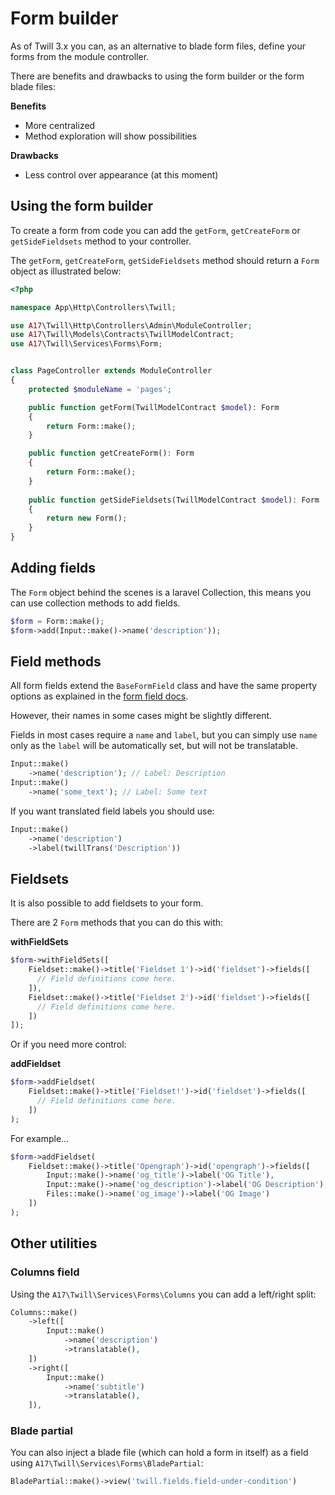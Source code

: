 # Form builder

As of Twill 3.x you can, as an alternative to blade form files, define your forms from the module controller.

There are benefits and drawbacks to using the form builder or the form blade files:

**Benefits**

- More centralized
- Method exploration will show possibilities

**Drawbacks**

- Less control over appearance (at this moment)

## Using the form builder

To create a form from code you can add the `getForm`, `getCreateForm` or `getSideFieldsets` method to your controller.

The `getForm`, `getCreateForm`, `getSideFieldsets` method should return a `Form` object as illustrated below:

```php
<?php

namespace App\Http\Controllers\Twill;

use A17\Twill\Http\Controllers\Admin\ModuleController;
use A17\Twill\Models\Contracts\TwillModelContract;
use A17\Twill\Services\Forms\Form;


class PageController extends ModuleController
{
    protected $moduleName = 'pages';

    public function getForm(TwillModelContract $model): Form
    {
        return Form::make();
    }

    public function getCreateForm(): Form
    {
        return Form::make();
    }
    
    public function getSideFieldsets(TwillModelContract $model): Form
    {
        return new Form();
    }
}
```

## Adding fields

The `Form` object behind the scenes is a laravel Collection, this means you can use
collection methods to add fields.

```php
$form = Form::make();
$form->add(Input::make()->name('description'));
```

## Field methods

All form fields extend the `BaseFormField` class and have the same property options as explained in
the [form field docs](../4_form-fields/index.md). 

However, their names in some cases might be slightly different.

Fields in most cases require a `name` and `label`, but you can simply use `name` only as the `label` will be
automatically set, but will not be translatable.

```php
Input::make()
    ->name('description'); // Label: Description
Input::make()
    ->name('some_text'); // Label: Some text
```

If you want translated field labels you should use:

```php
Input::make()
    ->name('description')
    ->label(twillTrans('Description'))
```

## Fieldsets

It is also possible to add fieldsets to your form.

There are 2 `Form` methods that you can do this with:

**withFieldSets**

```php
$form->withFieldSets([
    Fieldset::make()->title('Fieldset 1')->id('fieldset')->fields([
      // Field definitions come here.
    ]),
    Fieldset::make()->title('Fieldset 2')->id('fieldset')->fields([
      // Field definitions come here.
    ])
]);
```

Or if you need more control:

**addFieldset**

```php
$form->addFieldset(
    Fieldset::make()->title('Fieldset!')->id('fieldset')->fields([
      // Field definitions come here.
    ])
);
```

For example...

```php
$form->addFieldset(
    Fieldset::make()->title('Opengraph')->id('opengraph')->fields([
        Input::make()->name('og_title')->label('OG Title'),
        Input::make()->name('og_description')->label('OG Description'),
        Files::make()->name('og_image')->label('OG Image')
    ])
);
```
## Other utilities

### Columns field

Using the `A17\Twill\Services\Forms\Columns` you can add a left/right split:

```php
Columns::make()
    ->left([
        Input::make()
            ->name('description')
            ->translatable(),
    ])
    ->right([
        Input::make()
            ->name('subtitle')
            ->translatable(),
    ]),
```

### Blade partial

You can also inject a blade file (which can hold a form in itself) as a field using `A17\Twill\Services\Forms\BladePartial`:

```php
BladePartial::make()->view('twill.fields.field-under-condition')
```
